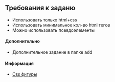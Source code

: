 ## Требования к заданю
  - Использовать только html+css
  - Использовать минимальное кол-во html тегов
  - Можно использовать псевдоэлементы


#### Дополнительно
  - Дополнительное задание в папке add

#### Информация 
  - [Css фигуры](https://html5book.ru/css-figury/)
